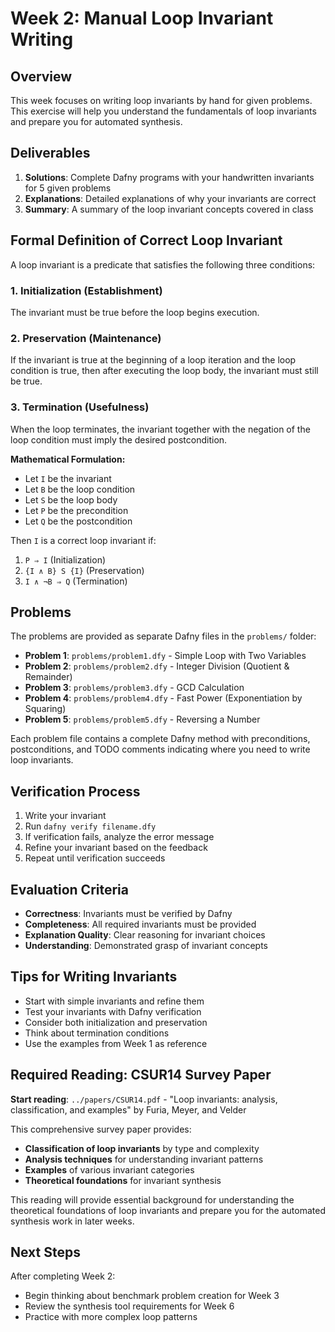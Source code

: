 # Week 2: Manual Loop Invariant Writing

## Overview
This week focuses on writing loop invariants by hand for given problems. This exercise will help you understand the fundamentals of loop invariants and prepare you for automated synthesis.

## Deliverables
1. **Solutions**: Complete Dafny programs with your handwritten invariants for 5 given problems
2. **Explanations**: Detailed explanations of why your invariants are correct
3. **Summary**: A summary of the loop invariant concepts covered in class

## Formal Definition of Correct Loop Invariant

A loop invariant is a predicate that satisfies the following three conditions:

### 1. Initialization (Establishment)
The invariant must be true before the loop begins execution.

### 2. Preservation (Maintenance)
If the invariant is true at the beginning of a loop iteration and the loop condition is true, then after executing the loop body, the invariant must still be true.

### 3. Termination (Usefulness)
When the loop terminates, the invariant together with the negation of the loop condition must imply the desired postcondition.

**Mathematical Formulation:**
- Let `I` be the invariant
- Let `B` be the loop condition
- Let `S` be the loop body
- Let `P` be the precondition
- Let `Q` be the postcondition

Then `I` is a correct loop invariant if:
1. `P ⇒ I` (Initialization)
2. `{I ∧ B} S {I}` (Preservation)
3. `I ∧ ¬B ⇒ Q` (Termination)

## Problems

The problems are provided as separate Dafny files in the `problems/` folder:

- **Problem 1**: `problems/problem1.dfy` - Simple Loop with Two Variables
- **Problem 2**: `problems/problem2.dfy` - Integer Division (Quotient & Remainder)
- **Problem 3**: `problems/problem3.dfy` - GCD Calculation
- **Problem 4**: `problems/problem4.dfy` - Fast Power (Exponentiation by Squaring)
- **Problem 5**: `problems/problem5.dfy` - Reversing a Number

Each problem file contains a complete Dafny method with preconditions, postconditions, and TODO comments indicating where you need to write loop invariants.


## Verification Process
1. Write your invariant
2. Run `dafny verify filename.dfy`
3. If verification fails, analyze the error message
4. Refine your invariant based on the feedback
5. Repeat until verification succeeds

## Evaluation Criteria
- **Correctness**: Invariants must be verified by Dafny
- **Completeness**: All required invariants must be provided
- **Explanation Quality**: Clear reasoning for invariant choices
- **Understanding**: Demonstrated grasp of invariant concepts

## Tips for Writing Invariants
- Start with simple invariants and refine them
- Test your invariants with Dafny verification
- Consider both initialization and preservation
- Think about termination conditions
- Use the examples from Week 1 as reference

## Required Reading: CSUR14 Survey Paper

**Start reading**: `../papers/CSUR14.pdf` - "Loop invariants: analysis, classification, and examples" by Furia, Meyer, and Velder

This comprehensive survey paper provides:
- **Classification of loop invariants** by type and complexity
- **Analysis techniques** for understanding invariant patterns
- **Examples** of various invariant categories
- **Theoretical foundations** for invariant synthesis

This reading will provide essential background for understanding the theoretical foundations of loop invariants and prepare you for the automated synthesis work in later weeks.

## Next Steps
After completing Week 2:
- Begin thinking about benchmark problem creation for Week 3
- Review the synthesis tool requirements for Week 6
- Practice with more complex loop patterns